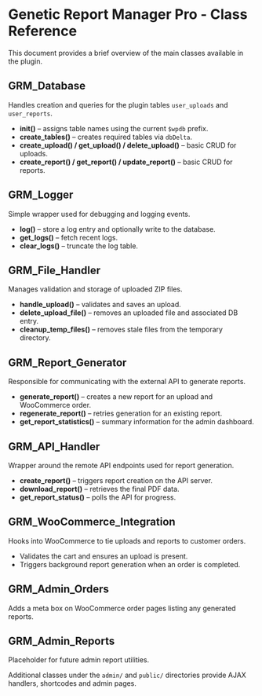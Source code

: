 # Genetic Report Manager Pro - Class Reference

This document provides a brief overview of the main classes available in the plugin.

## GRM_Database
Handles creation and queries for the plugin tables `user_uploads` and `user_reports`.
- **init()** – assigns table names using the current `$wpdb` prefix.
- **create_tables()** – creates required tables via `dbDelta`.
- **create_upload() / get_upload() / delete_upload()** – basic CRUD for uploads.
- **create_report() / get_report() / update_report()** – basic CRUD for reports.

## GRM_Logger
Simple wrapper used for debugging and logging events.
- **log()** – store a log entry and optionally write to the database.
- **get_logs()** – fetch recent logs.
- **clear_logs()** – truncate the log table.

## GRM_File_Handler
Manages validation and storage of uploaded ZIP files.
- **handle_upload()** – validates and saves an upload.
- **delete_upload_file()** – removes an uploaded file and associated DB entry.
- **cleanup_temp_files()** – removes stale files from the temporary directory.

## GRM_Report_Generator
Responsible for communicating with the external API to generate reports.
- **generate_report()** – creates a new report for an upload and WooCommerce order.
- **regenerate_report()** – retries generation for an existing report.
- **get_report_statistics()** – summary information for the admin dashboard.

## GRM_API_Handler
Wrapper around the remote API endpoints used for report generation.
- **create_report()** – triggers report creation on the API server.
- **download_report()** – retrieves the final PDF data.
- **get_report_status()** – polls the API for progress.

## GRM_WooCommerce_Integration
Hooks into WooCommerce to tie uploads and reports to customer orders.
- Validates the cart and ensures an upload is present.
- Triggers background report generation when an order is completed.

## GRM_Admin_Orders
Adds a meta box on WooCommerce order pages listing any generated reports.

## GRM_Admin_Reports
Placeholder for future admin report utilities.

Additional classes under the `admin/` and `public/` directories provide AJAX handlers, shortcodes and admin pages.
